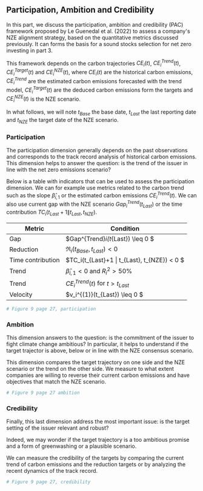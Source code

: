 

## Participation, Ambition and Credibility

In this part, we discuss the participation, ambition and credibility (PAC) framework proposed by Le Guenedal et al. (2022) to assess a company's NZE alignment strategy, based on the quantitative metrics discussed previously. It can forms the basis for a sound stocks selection for net zero investing in part 3.

This framework depends on the carbon trajectories $CE_i(t)$, $CE_i^{Trend}(t)$, $CE^{Target}_i(t)$ and $CE^{NZE}_i(t)$, where $CE_i(t)$ are the historical carbon emissions, $CE_i^{Trend}$ are the estimated carbon emissions forecasted with the trend model, $CE_i^{Target}(t)$ are the deduced carbon emissions form the targets and $CE^{NZE}_i(t)$ is the NZE scenario.

In what follows, we will note $t_{Base}$ the base date, $t_{Last}$ the last reporting date and $t_{NZE}$ the target date of the NZE scenario.
### Participation

The participation dimension generally depends on the past observations and corresponds to the track record analysis of historical carbon emissions.
This dimension helps to answer the question: is the trend of the issuer in line with the net zero emissions scenario? 

Below is a table with indicators that can be used to assess the participation dimension. We can for example use metrics related to the carbon trend such as the slope $\hat{\beta}_{i,1}$ or the estimated carbon emissions $CE_i^{Trend}(t)$. We can also use current gap with the NZE scenario $Gap^{Trend}_i(t_{Last})$ or the time contribution $TC_i(t_{Last}+1 \| t_{Last}, t_{NZE})$.

| Metric | Condition |  
|---|---|
| Gap  | $Gap^{Trend}_i(t_{Last}) \leq 0 $  | 
| Reduction  | $\mathfrak{R}_i(t_{Base},t_{Last}) < 0$  |  
| Time contribution  | $TC_i(t_{Last}+1 \| t_{Last}, t_{NZE}) < 0 $  | 
| Trend  | $\hat{\beta}_{i,1} < 0$ and $R^2_i > 50\%$  |
| Trend  | $CE^{Trend}_i(t)$ for $t > t_{Last}$  |
| Velocity  | $v_i^{(1)}(t_{Last}) \leq 0 $  |

```Python
# Figure 9 page 27, participation
```

### Ambition 

This dimension answers to the question: is the commitment of the issuer to fight climate change ambitious? In particular, it helps to understand if the target trajector is above, below or in line with the NZE consensus scenario.

This dimension compares the target trajectory on one side and the NZE scenario or the trend on the other side. We measure to what extent companies are willing to reverse their current carbon emissions and have objectives that match the NZE scenario.

```Python
# Figure 9 page 27 ambition
```

### Credibility 

Finally, this last dimension address the most important issue: is the target setting of the issuer relevant and robust? 

Indeed, we may wonder if the target trajectory is a too ambitious promise and a form of greenwashing or a plausible scenario.

We can measure the credibility of the targets by comparing the current trend of carbon emissions and the reduction targets or by analyzing the recent dynamics of the track record.

```Python
# Figure 9 page 27, credibility
```